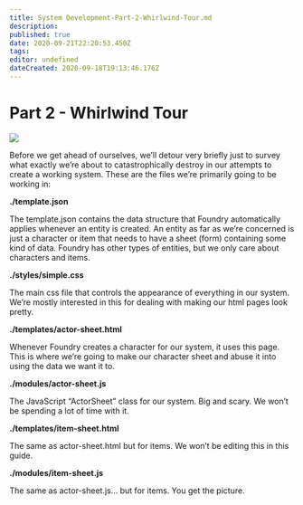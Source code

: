 ```yaml
---
title: System Development-Part-2-Whirlwind-Tour.md
description:
published: true
date: 2020-09-21T22:20:53.450Z
tags:
editor: undefined
dateCreated: 2020-09-18T19:13:46.176Z
---
```



# Part 2 - Whirlwind Tour



![](https://lh5.googleusercontent.com/FE7hBqyDIAM_Tllj81HK-9i3ONNAKuYJ4tuP9lAtA1srCabeJrhmByZQZ2GYA0KhHiPNWZ_7riOAwWPPPra8vyC3VQ5nC2qs2-iRcO7ucQ_LKjaSqV2uSshEMwrhIan24KfWxDvZ)

  

Before we get ahead of ourselves, we’ll detour very briefly just to survey what exactly we’re about to catastrophically destroy in our attempts to create a working system. These are the files we’re primarily going to be working in:

  

**./template.json**

The template.json contains the data  structure that Foundry automatically applies whenever an entity is created. An entity as far as we’re concerned is just a character or item that needs to have a sheet (form) containing some kind of data. Foundry has other types of entities, but we only care about characters and items.

  

**./styles/simple.css**

The main css file that controls the appearance of everything in our system. We’re mostly interested in this for dealing with making our html pages look pretty.

  

**./templates/actor-sheet.html**

Whenever Foundry creates a character for our system, it uses this page. This is where we’re going to make our character sheet and abuse it into using the data we want it to.

  

**./modules/actor-sheet.js**

The JavaScript “ActorSheet” class for our system. Big and scary. We won’t be spending a lot of time with it.

  

**./templates/item-sheet.html**

The same as actor-sheet.html but for items. We won’t be editing this in this guide.

**./modules/item-sheet.js**

The same as actor-sheet.js… but for items. You get the picture.